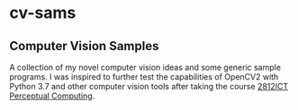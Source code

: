# cv-sams

## Computer Vision Samples

A collection of my novel computer vision ideas and some generic sample programs. I was inspired to further test the capabilities of OpenCV2 with Python 3.7 and other computer vision tools after taking the course [2812ICT Perceptual Computing](https://degrees.griffith.edu.au/Course/2812ICT).
